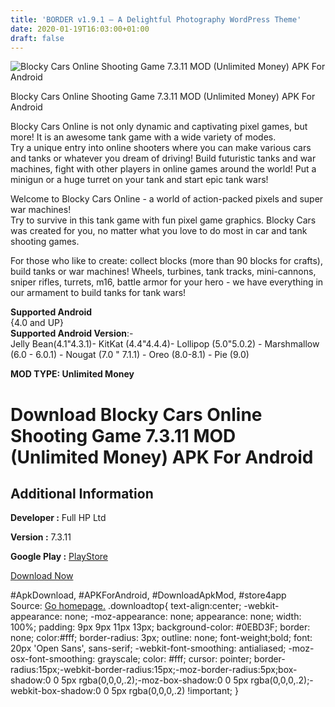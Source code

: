 ```yaml
---
title: 'BORDER v1.9.1 – A Delightful Photography WordPress Theme'
date: 2020-01-19T16:03:00+01:00
draft: false
---
```


![Blocky Cars Online Shooting Game 7.3.11 MOD (Unlimited Money) APK For Android](https://i1.wp.com/apkhome.net/wp-content/uploads/2020/01/Blocky-Cars-Online-Shooting-Game-7.3.11-MOD-Unlimited-Money.png "Blocky Cars Online Shooting Game 7.3.11 MOD (Unlimited Money) APK For Android")

  

Blocky Cars Online Shooting Game 7.3.11 MOD (Unlimited Money) APK For Android

Blocky Cars Online is not only dynamic and captivating pixel games, but more! It is an awesome tank game with a wide variety of modes.  
Try a unique entry into online shooters where you can make various cars and tanks or whatever you dream of driving! Build futuristic tanks and war machines, fight with other players in online games around the world! Put a minigun or a huge turret on your tank and start epic tank wars!

Welcome to Blocky Cars Online - a world of action-packed pixels and super war machines!  
Try to survive in this tank game with fun pixel game graphics. Blocky Cars was created for you, no matter what you love to do most in car and tank shooting games.

For those who like to create: collect blocks (more than 90 blocks for crafts), build tanks or war machines! Wheels, turbines, tank tracks, mini-cannons, sniper rifles, turrets, m16, battle armor for your hero - we have everything in our armament to build tanks for tank wars!

**Supported Android**  
{4.0 and UP}  
**Supported Android Version**:-  
Jelly Bean(4.1"4.3.1)- KitKat (4.4"4.4.4)- Lollipop (5.0"5.0.2) - Marshmallow (6.0 - 6.0.1) - Nougat (7.0 " 7.1.1) - Oreo (8.0-8.1) - Pie (9.0)

**MOD TYPE: Unlimited Money**

Download Blocky Cars Online Shooting Game 7.3.11 MOD (Unlimited Money) APK For Android
======================================================================================

Additional Information
----------------------

**Developer :** Full HP Ltd

**Version :** 7.3.11

**Google Play :** [PlayStore](https://play.google.com/store/apps/details?id=com.blockycars.online)

  

[Download Now](https://store4app.co/post/blocky-cars-online-shooting-game-7-3-11-mod-unlimited-money-apk-for-android_1579444188)

  
#ApkDownload, #APKForAndroid, #DownloadApkMod, #store4app  
Source: [Go homepage.](https://store4app.co/post/blocky-cars-online-shooting-game-7-3-11-mod-unlimited-money-apk-for-android_1579444188) .downloadtop{ text-align:center; -webkit-appearance: none; -moz-appearance: none; appearance: none; width: 100%; padding: 9px 9px 11px 13px; background-color: #0EBD3F; border: none; color:#fff; border-radius: 3px; outline: none; font-weight;bold; font: 20px 'Open Sans', sans-serif; -webkit-font-smoothing: antialiased; -moz-osx-font-smoothing: grayscale; color: #fff; cursor: pointer; border-radius:15px;-webkit-border-radius:15px;-moz-border-radius:5px;box-shadow:0 0 5px rgba(0,0,0,.2);-moz-box-shadow:0 0 5px rgba(0,0,0,.2);-webkit-box-shadow:0 0 5px rgba(0,0,0,.2) !important; }